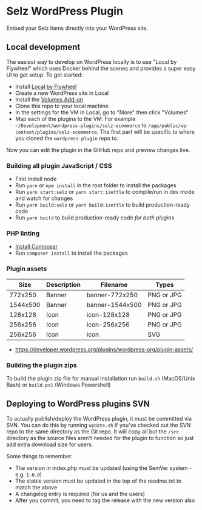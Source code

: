 # Selz WordPress Plugin

Embed your Selz items directly into your WordPress site.

## Local development

The easiest way to develop on WordPress locally is to use "Local by Flywheel" which uses Docker behind the scenes and provides a super easy UI to get setup. To get started:

-   Install [Local by Flywheel](https://local.getflywheel.com)
-   Create a new WordPress site in Local
-   Install the [Volumes Add-on](https://github.com/getflywheel/local-addon-volumes#downloading-a-release)
-   Clone this repo to your local machine
-   In the settings for the VM in Local, go to "More" then click "Volumes"
-   Map each of the plugins to the VM. For example `~/Development/wordpress-plugins/selz-ecommerce` to `/app/public/wp-content/plugins/selz-ecommerce`. The first part will be specific to where you cloned the `wordpress-plugin` repo to.

Now you can edit the plugin in the GitHub repo and preview changes live.

### Building all plugin JavaScript / CSS

-   First install node
-   Run `yarn` or `npm install` in the root folder to install the packages
-   Run `yarn start:selz` or `yarn start:izettle` to compile/run in dev mode and watch for changes
-   Run `yarn build:selz` or `yarn build:izettle` to build production-ready code
-   Run `yarn build` to build production-ready code _for both plugins_

### PHP linting

-   [Install Composer](https://getcomposer.org/)
-   Run `composer install` to install the packages

### Plugin assets

| Size     | Description | Filename        | Types      |
| -------- | ----------- | --------------- | ---------- |
| 772x250  | Banner      | banner-772x250  | PNG or JPG |
| 1544x500 | Banner      | banner-1544x500 | PNG or JPG |
| 128x128  | Icon        | icon-128x128    | PNG or JPG |
| 256x256  | Icon        | icon-256x256    | PNG or JPG |
| 256x256  | Icon        | icon            | SVG        |

-   https://developer.wordpress.org/plugins/wordpress-org/plugin-assets/

### Building the plugin zips

To build the plugin zip file for manual installation run `build.sh` (MacOS/Unix Bash) or `build.ps1` (Windows Powershell)

## Deploying to WordPress plugins SVN

To actually publish/deploy the WordPress plugin, it must be committed via SVN. You can do this by running `update.sh` if you've checked out the SVN repo to the same directory as the Git repo. It will copy all but the `/src` directory as the source files aren't needed for the plugin to function so just add extra download size for users.

Some things to remember:

-   The version in index.php must be updated (using the SemVer system - e.g. `1.0.0`)
-   The stable version must be updated in the top of the readme.txt to match the above
-   A changelog entry is required (for us and the users)
-   After you commit, you need to tag the release with the new version also
